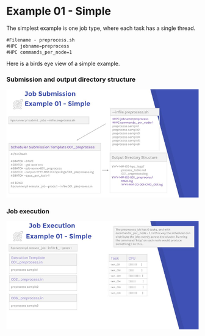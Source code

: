 # Example 01 - Simple

The simplest example is one job type, where each task has a single thread. 

```
#Filename - preprocess.sh
#HPC jobname=preprocess
#HPC commands_per_node=1
```

Here is a birds eye view of a simple example.

### Submission and output directory structure

![Example 01-1](./_docs/images/HPC_Runner_Diagrams_-_Example_01-1.jpg)


### Job execution

![Example 01-2](./_docs/images/HPC_Runner_Diagrams_-_Example_01-2.jpg)
